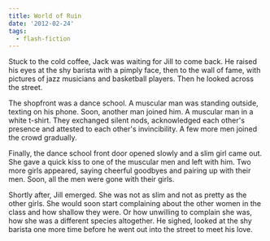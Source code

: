 ```yaml
---
title: World of Ruin
date: '2012-02-24'
tags:
  - flash-fiction
---
```


Stuck to the cold coffee, Jack was waiting for Jill to come back. He raised his
eyes at the shy barista with a pimply face, then to the wall of fame, with
pictures of jazz musicians and basketball players. Then he looked across the
street.

<!-- truncate -->

The shopfront was a dance school. A muscular man was standing outside, texting
on his phone. Soon, another man joined him. A muscular man in a white t-shirt.
They exchanged silent nods, acknowledged each other's presence and attested to
each other's invincibility. A few more men joined the crowd gradually.

Finally, the dance school front door opened slowly and a slim girl came out. She
gave a quick kiss to one of the muscular men and left with him. Two more girls
appeared, saying cheerful goodbyes and pairing up with their men. Soon, all the
men were gone with their girls.

Shortly after, Jill emerged. She was not as slim and not as pretty as the other
girls. She would soon start complaining about the other women in the class and
how shallow they were. Or how unwilling to complain she was, how she was a
different species altogether. He sighed, looked at the shy barista one more time
before he went out into the street to meet his love.
